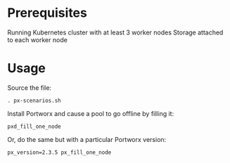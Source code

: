 # Prerequisites
Running Kubernetes cluster with at least 3 worker nodes
Storage attached to each worker node

# Usage
Source the file:
```
. px-scenarios.sh
```

Install Portworx and cause a pool to go offline by filling it:
```
pxd_fill_one_node
```

Or, do the same but with a particular Portworx version:
```
px_version=2.3.5 px_fill_one_node
```
